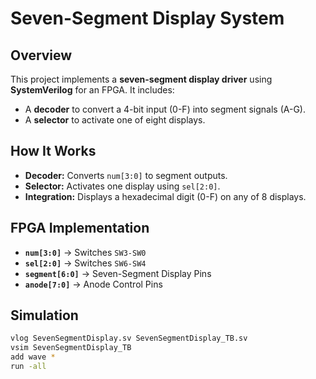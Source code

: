 # Seven-Segment Display System

## Overview
This project implements a **seven-segment display driver** using **SystemVerilog** for an FPGA. It includes:
- A **decoder** to convert a 4-bit input (0-F) into segment signals (A-G).
- A **selector** to activate one of eight displays.

## How It Works
- **Decoder:** Converts `num[3:0]` to segment outputs.
- **Selector:** Activates one display using `sel[2:0]`.
- **Integration:** Displays a hexadecimal digit (0-F) on any of 8 displays.

## FPGA Implementation
- **`num[3:0]`** → Switches `SW3-SW0`
- **`sel[2:0]`** → Switches `SW6-SW4`
- **`segment[6:0]`** → Seven-Segment Display Pins
- **`anode[7:0]`** → Anode Control Pins

## Simulation
```bash
vlog SevenSegmentDisplay.sv SevenSegmentDisplay_TB.sv
vsim SevenSegmentDisplay_TB
add wave *
run -all

